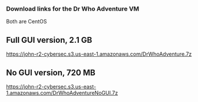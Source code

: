 ### Download links for the Dr Who Adventure VM
Both are CentOS
## Full GUI version, 2.1 GB
https://john-r2-cybersec.s3.us-east-1.amazonaws.com/DrWhoAdventure.7z
## No GUI version, 720 MB
https://john-r2-cybersec.s3.us-east-1.amazonaws.com/DrWhoAdventureNoGUI.7z